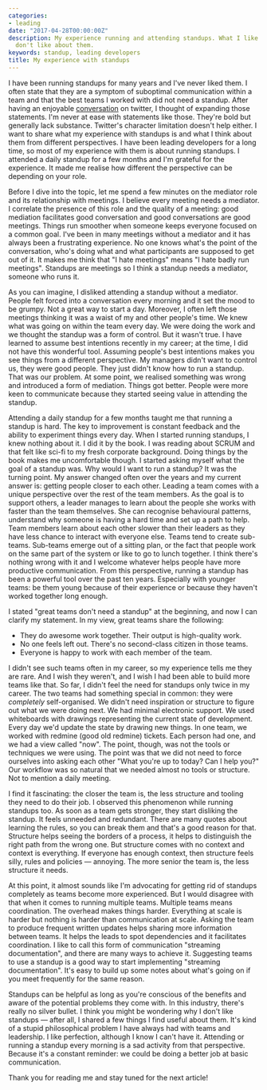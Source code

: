 ```yaml
---
categories:
- leading
date: "2017-04-28T00:00:00Z"
description: My experience running and attending standups. What I like and what I
  don't like about them.
keywords: standup, leading developers
title: My experience with standups
---
```

I have been running standups for many years and I've never liked them. I often
state that they are a symptom of suboptimal communication within a team and that
the best teams I worked with did not need a standup. After having an enjoyable
[conversation](https://twitter.com/herval/status/843847319074168837) on twitter,
I thought of expanding those statements. I'm never at ease with statements like
those. They're bold but generally lack substance. Twitter's character limitation
doesn't help either. I want to share what my experience with standups is and
what I think about them from different perspectives. I have been leading
developers for a long time, so most of my experience with them is about running
standups. I attended a daily standup for a few months and I'm grateful for the
experience. It made me realise how different the perspective can be depending on
your role.

Before I dive into the topic, let me spend a few minutes on the mediator role
and its relationship with meetings. I believe every meeting needs a mediator. I
correlate the presence of this role and the quality of a meeting: good mediation
facilitates good conversation and good conversations are good meetings. Things
run smoother when someone keeps everyone focused on a common goal. I've been in
many meetings without a mediator and it has always been a frustrating
experience. No one knows what's the point of the conversation, who's doing what
and what participants are supposed to get out of it. It makes me think that "I
hate meetings" means "I hate badly run meetings". Standups are meetings so I
think a standup needs a mediator, someone who runs it.

As you can imagine, I disliked attending a standup without a mediator. People
felt forced into a conversation every morning and it set the mood to be grumpy.
Not a great way to start a day. Moreover, I often left those meetings thinking
it was a waist of my and other people's time. We knew what was going on within
the team every day. We were doing the work and we thought the standup was a form
of control. But it wasn't true. I have learned to assume best intentions
recently in my career; at the time, I did not have this wonderful tool. Assuming
people's best intentions makes you see things from a different perspective. My
managers didn't want to control us, they were good people. They just didn't know
how to run a standup. That was our problem. At some point, we realised something
was wrong and introduced a form of mediation.  Things got better. People were
more keen to communicate because they started seeing value in attending the
standup.

Attending a daily standup for a few months taught me that running a standup is
hard. The key to improvement is constant feedback and the ability to experiment
things every day. When I started running standups, I knew nothing about it. I
did it by the book. I was reading about SCRUM and that felt like sci-fi to my
fresh corporate background. Doing things by the book makes me uncomfortable
though. I started asking myself what the goal of a standup was.  Why would I
want to run a standup? It was the turning point. My answer changed often over
the years and my current answer is: getting people closer to each other. Leading
a team comes with a unique perspective over the rest of the team members. As the
goal is to support others, a leader manages to learn about the people she works
with faster than the team themselves. She can recognise behavioural patterns,
understand why someone is having a hard time and set up a path to help. Team
members learn about each other slower than their leaders as they have less
chance to interact with everyone else. Teams tend to create sub-teams. Sub-teams
emerge out of a sitting plan, or the fact that people work  on the same part of
the system or like to go to lunch together. I think there's nothing wrong with
it and I welcome whatever helps people have more productive communication. From
this perspective, running a standup has been a powerful tool over the past ten
years. Especially with younger teams: be them young because of their experience
or because they haven't worked together long enough.

I stated "great teams don't need a standup" at the beginning, and now I can
clarify my statement. In my view, great teams share the following:

- They do awesome work together. Their output is high-quality work.
- No one feels left out. There's no second-class citizen in those teams.
- Everyone is happy to work with each member of the team.

I didn't see such teams often in my career, so my experience tells me they are
rare.  And I wish they weren't, and I wish I had been able to build more teams
like that.  So far, I didn't feel the need for standups only twice in my career.
The two teams had something special in common: they were _completely_
self-organised. We didn't need inspiration or structure to figure out what we
were doing next. We had minimal electronic support. We used whiteboards with
drawings representing the current state of development. Every day we'd update
the state by drawing new things. In one team, we worked with redmine (good old
redmine) tickets. Each person had one, and we had a view called "now". The
point, though, was not the tools or techniques we were using. The point was that
we did not need to force ourselves into asking each other "What you're up to
today? Can I help you?" Our workflow was so natural that we needed almost no
tools or structure. Not to mention a daily meeting.

I find it fascinating: the closer the team is, the less structure and tooling
they need to do their job. I observed this phenomenon while running standups
too. As soon as a team gets stronger, they start disliking the standup. It feels
unneeded and redundant. There are many quotes about learning the rules, so you
can break them and that's a good reason for that. Structure helps seeing the
borders of a process, it helps to distinguish the right path from the wrong one.
But structure comes with no context and context is everything. If everyone has
enough context, then structure feels silly, rules and policies — annoying. The
more senior the team is, the less structure it needs.

At this point, it almost sounds like I'm advocating for getting rid of standups
completely as teams become more experienced. But I would disagree with that when
it comes to running multiple teams. Multiple teams means coordination. The
overhead makes things harder. Everything at scale is harder but nothing is
harder than communication at scale. Asking the team to produce frequent written
updates helps sharing more information between teams. It helps the leads to spot
dependencies and it facilitates coordination. I like to call this form of
communication "streaming documentation", and there are many ways to achieve it.
Suggesting teams to use a standup is a good way to start implementing "streaming
documentation". It's easy to build up some notes about what's going on if you
meet frequently for the same reason.

Standups can be helpful as long as you're conscious of the benefits and aware of
the potential problems they come with. In this industry, there's really no
silver bullet. I think you might be wondering why I don't like standups — after
all, I shared a few things I find useful about them. It's kind of a stupid
philosophical problem I have always had with teams and leadership. I like
perfection, although I know I can't have it. Attending or running a standup
every morning is a sad activity from that perspective. Because it's a constant
reminder: we could be doing a better job at basic communication.

Thank you for reading me and stay tuned for the next article!

